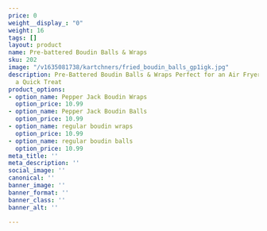 ```yaml
---
price: 0
weight__display_: "0"
weight: 16
tags: []
layout: product
name: Pre-battered Boudin Balls & Wraps
sku: 202
image: "/v1635081738/kartchners/fried_boudin_balls_gp1igk.jpg"
description: Pre-Battered Boudin Balls & Wraps Perfect for an Air Fryer, or Oven for
  a Quick Treat
product_options:
- option_name: Pepper Jack Boudin Wraps
  option_price: 10.99
- option_name: Pepper Jack Boudin Balls
  option_price: 10.99
- option_name: regular boudin wraps
  option_price: 10.99
- option_name: regular boudin balls
  option_price: 10.99
meta_title: ''
meta_description: ''
social_image: ''
canonical: ''
banner_image: ''
banner_format: ''
banner_class: ''
banner_alt: ''

---
```

